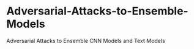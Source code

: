 # Adversarial-Attacks-to-Ensemble-Models
Adversarial Attacks to Ensemble CNN Models and Text Models
